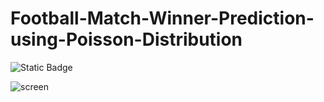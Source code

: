# Football-Match-Winner-Prediction-using-Poisson-Distribution
![Static Badge](https://img.shields.io/badge/Language-Python-blue)

![screen ](https://github.com/dendicoding/Football-Match-Winner-Prediction-using-Poisson-Distribution/assets/104305762/f9a6b513-3557-4e19-92fe-cf5ebf515d70)
